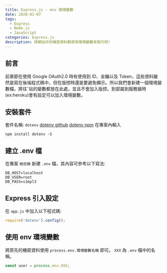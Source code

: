 ```yaml
---
title: Express.js - env 環境變數
date: 2020-01-07
tags: 
  - Express
  - Node.js
  - JavaScript
categories: Express.js
description: 將網站中的機密資料都使用環境變數來取代吧!
---
```

## 前言
前章節在使用 Google OAuth2.0 時有使用到 ID、金鑰以及 Token，這些資料雖然是寫在後端程式碼中，但在版控時還是要避免顯示。所以我們會新建一個環境變數檔，將往ˇ站的變數都放在此處，並且不會加入版控。到部屬到服務器時(ex:heroku)會有設定可以加入環境變數。

## 安裝套件
套件名稱: `dotenv`
[dotenv github](https://github.com/motdotla/dotenv)
[dotenv npm](https://www.npmjs.com/package/dotenv)
在專案內輸入
```
npm install dotenv -S
```

## 建立 .env 檔
在專案 `根目錄` 新建 `.env` 檔，其內容可參考以下寫法:
```
DB_HOST=localhost
DB_USER=root
DB_PASS=s1mpl3
```
## Express 引入設定
在 `app.js` 中加入以下程式碼:
``` JavaScript
require('dotenv').config();
```
## 使用 env 環境變數
將原先的機密資料使用 `process.env.環境變數名稱` 即可。
`XXX` 為 `.env` 檔中的名稱。
``` JavaScript
const user = process.env.XXX;
```
